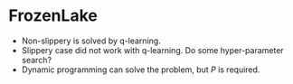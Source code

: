 # FrozenLake

- Non-slippery is solved by q-learning.
- Slippery case did not work with q-learning. Do some hyper-parameter search?
- Dynamic programming can solve the problem, but $P$ is required.